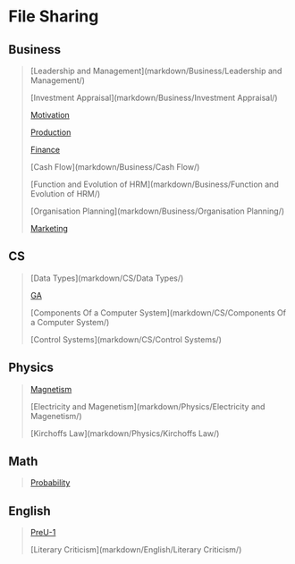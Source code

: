 # File Sharing

## Business 
>[Leadership and Management](markdown/Business/Leadership and Management/)
>
>[Investment Appraisal](markdown/Business/Investment Appraisal/)
>
>[Motivation](markdown/Business/Motivation/)
>
>[Production](markdown/Business/Production/)
>
>[Finance](markdown/Business/Finance/)
>
>[Cash Flow](markdown/Business/Cash Flow/)
>
>[Function and Evolution of HRM](markdown/Business/Function and Evolution of HRM/)
>
>[Organisation  Planning](markdown/Business/Organisation  Planning/)
>
>[Marketing](markdown/Business/Marketing/)
>

## CS 
>[Data Types](markdown/CS/Data Types/)
>
>[GA](markdown/CS/GA/)
>
>[Components Of a Computer System](markdown/CS/Components Of a Computer System/)
>
>[Control Systems](markdown/CS/Control Systems/)
>

## Physics 
>[Magnetism](markdown/Physics/Magnetism/)
>
>[Electricity and Magenetism](markdown/Physics/Electricity and Magenetism/)
>
>[Kirchoffs Law](markdown/Physics/Kirchoffs Law/)
>

## Math 
>[Probability](markdown/Math/Probability/)
>

## English 
>[PreU-1](markdown/English/PreU-1/)
>
>[Literary Criticism](markdown/English/Literary Criticism/)
>

